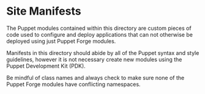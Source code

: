 # Site Manifests
The Puppet modules contained within this directory are custom pieces of code used to configure and deploy applications
that can not otherwise be deployed using just Puppet Forge modules.

Manifests in this directory should abide by all of the Puppet syntax and style guidelines, however it is not necessary
create new modules using the Puppet Development Kit (PDK).

Be mindful of class names and always check to make sure none of the Puppet Forge modules have conflicting namespaces.
